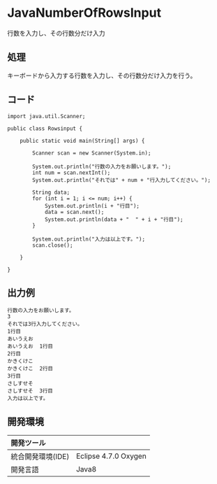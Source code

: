 # JavaNumberOfRowsInput
行数を入力し、その行数分だけ入力

## 処理
キーボードから入力する行数を入力し、その行数分だけ入力を行う。

## コード
```
import java.util.Scanner;

public class Rowsinput {

	public static void main(String[] args) {

		Scanner scan = new Scanner(System.in);

		System.out.println("行数の入力をお願いします。");
		int num = scan.nextInt();
		System.out.println("それでは" + num + "行入力してください。");

		String data;
		for (int i = 1; i <= num; i++) {
			System.out.println(i + "行目");
			data = scan.next();
			System.out.println(data + "  " + i + "行目");
		}

		System.out.println("入力は以上です。");
		scan.close();

	}

}
```

## 出力例
```
行数の入力をお願いします。  
3  
それでは3行入力してください。  
1行目  
あいうえお  
あいうえお  1行目  
2行目  
かきくけこ  
かきくけこ  2行目  
3行目  
さしすせそ  
さしすせそ  3行目  
入力は以上です。
```
  
## 開発環境
| 開発ツール |  |
|:-|:-|
| 統合開発環境(IDE) | Eclipse 4.7.0 Oxygen |
| 開発言語 | Java8 |
